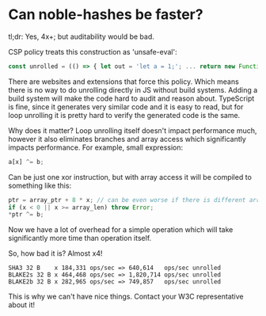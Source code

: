 # Can noble-hashes be faster?

tl;dr: Yes, 4x+; but auditability would be bad.

CSP policy treats this construction as 'unsafe-eval':

```js
const unrolled = (() => { let out = 'let a = 1;'; ... return new Function(..., out) })();
```

There are websites and extensions that force this policy. Which means there is no way to do unrolling directly in JS without build systems.
Adding a build system will make the code hard to audit and reason about.
TypeScript is fine, since it generates very similar code and it is easy to read,
but for loop unrolling it is pretty hard to verify the generated code is the same.

Why does it matter? Loop unrolling itself doesn't impact performance much,
however it also eliminates branches and array access which significantly impacts performance. For example, small expression:

```js
a[x] ^= b;
```

Can be just one xor instruction, but with array access it will be compiled to something like this:

```js
ptr = array_ptr + 8 * x; // can be even worse if there is different array elements sizes
if (x < 0 || x >= array_len) throw Error;
*ptr ^= b;
```

Now we have a lot of overhead for a simple operation which will take significantly more time than operation itself.

So, how bad it is? Almost x4!

```
SHA3 32 B    x 184,331 ops/sec => 640,614   ops/sec unrolled
BLAKE2s 32 B x 464,468 ops/sec => 1,820,714 ops/sec unrolled
BLAKE2b 32 B x 282,965 ops/sec => 749,857   ops/sec unrolled
```

This is why we can't have nice things. Contact your W3C representative about it!
